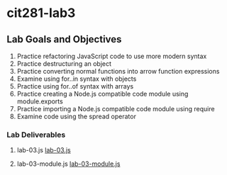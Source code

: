 # cit281-lab3

## Lab Goals and Objectives 
1. Practice refactoring JavaScript code to use more modern syntax
2. Practice destructuring an object
3. Practice converting normal functions into arrow function expressions
4. Examine using for..in  syntax with objects
5. Practice using for..of syntax with arrays
6. Practice creating a Node.js compatible code module using module.exports
7. Practice importing a Node.js compatible code module using require
8. Examine code using the spread operator

### Lab Deliverables 
1. lab-03.js
[lab-03.js](lab-03.js)

2. lab-03-module.js
[lab-03-module.js](lab-03-module.js)
